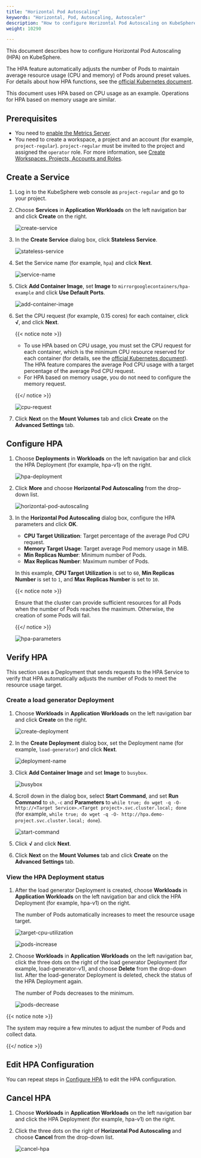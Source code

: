 ```yaml
---
title: "Horizontal Pod Autoscaling"
keywords: "Horizontal, Pod, Autoscaling, Autoscaler"
description: "How to configure Horizontal Pod Autoscaling on KubeSphere."
weight: 10290

---
```


This document describes how to configure Horizontal Pod Autoscaling (HPA) on KubeSphere.

The HPA feature automatically adjusts the number of Pods to maintain average resource usage (CPU and memory) of Pods around preset values. For details about how HPA functions, see the [official Kubernetes document](https://kubernetes.io/docs/tasks/run-application/horizontal-pod-autoscale/).

This document uses HPA based on CPU usage as an example. Operations for HPA based on memory usage are similar.

## Prerequisites

- You need to [enable the Metrics Server](https://kubesphere.io/docs/pluggable-components/metrics-server/).
- You need to create a workspace, a project and an account (for example, `project-regular`). `project-regular` must be invited to the project and assigned the `operator` role. For more information, see [Create Workspaces, Projects, Accounts and Roles](/docs/quick-start/create-workspace-and-project/).

## Create a Service

1. Log in to the KubeSphere web console as `project-regular` and go to your project.

2. Choose **Services** in **Application Workloads** on the left navigation bar and click **Create** on the right.

   ![create-service](/images/docs/project-user-guide/application-workloads/horizontal-pod-autoscaling/create-service.png)

3. In the **Create Service** dialog box, click **Stateless Service**.

   ![stateless-service](/images/docs/project-user-guide/application-workloads/horizontal-pod-autoscaling/stateless-service.png)

4. Set the Service name (for example, `hpa`) and click **Next**.

   ![service-name](/images/docs/project-user-guide/application-workloads/horizontal-pod-autoscaling/service-name.png)

5. Click **Add Container Image**, set **Image** to `mirrorgooglecontainers/hpa-example` and click **Use Default Ports**.

   ![add-container-image](/images/docs/project-user-guide/application-workloads/horizontal-pod-autoscaling/add-container-image.png)

6. Set the CPU request (for example, 0.15 cores) for each container, click **√**, and click **Next**.

   {{< notice note >}}

   * To use HPA based on CPU usage, you must set the CPU request for each container, which is the minimum CPU resource reserved for each container (for details, see the [official Kubernetes document](https://kubernetes.io/docs/concepts/configuration/manage-resources-containers/)). The HPA feature compares the average Pod CPU usage with a target percentage of the average Pod CPU request.
   * For HPA based on memory usage, you do not need to configure the memory request.

   {{</ notice >}}

   ![cpu-request](/images/docs/project-user-guide/application-workloads/horizontal-pod-autoscaling/cpu-request.png)

7. Click **Next** on the **Mount Volumes** tab and click **Create** on the **Advanced Settings** tab.

## Configure HPA

1. Choose **Deployments** in **Workloads** on the left navigation bar and click the HPA Deployment (for example, hpa-v1) on the right.

   ![hpa-deployment](/images/docs/project-user-guide/application-workloads/horizontal-pod-autoscaling/hpa-deployment.png)

2. Click **More** and choose **Horizontal Pod Autoscaling** from the drop-down list.

   ![horizontal-pod-autoscaling](/images/docs/project-user-guide/application-workloads/horizontal-pod-autoscaling/horizontal-pod-autoscaling.png)

3. In the **Horizontal Pod Autoscaling** dialog box, configure the HPA parameters and click **OK**.

   * **CPU Target Utilization**: Target percentage of the average Pod CPU request.
   * **Memory Target Usage**: Target average Pod memory usage in MiB.
   * **Min Replicas Number**: Minimum number of Pods.
   * **Max Replicas Number**: Maximum number of Pods.

   In this example, **CPU Target Utilization** is set to `60`, **Min Replicas Number** is set to `1`, and **Max Replicas Number** is set to `10`.

   {{< notice note >}}

   Ensure that the cluster can provide sufficient resources for all Pods when the number of Pods reaches the maximum. Otherwise, the creation of some Pods will fail.

   {{</ notice >}}

   ![hpa-parameters](/images/docs/project-user-guide/application-workloads/horizontal-pod-autoscaling/hpa-parameters.png)

## Verify HPA

This section uses a Deployment that sends requests to the HPA Service to verify that HPA automatically adjusts the number of Pods to meet the resource usage target.

### Create a load generator Deployment

1. Choose **Workloads** in **Application Workloads** on the left navigation bar and click **Create** on the right.

   ![create-deployment](/images/docs/project-user-guide/application-workloads/horizontal-pod-autoscaling/create-deployment.png)

2. In the **Create Deployment** dialog box, set the Deployment name (for example, `load-generator`) and click **Next**.

   ![deployment-name](/images/docs/project-user-guide/application-workloads/horizontal-pod-autoscaling/deployment-name.png)

3. Click **Add Container Image** and set **Image** to `busybox`.

   ![busybox](/images/docs/project-user-guide/application-workloads/horizontal-pod-autoscaling/busybox.png)

4. Scroll down in the dialog box, select **Start Command**, and set **Run Command** to `sh,-c` and **Parameters** to `while true; do wget -q -O- http://<Target Service>.<Target project>.svc.cluster.local; done` (for example, `while true; do wget -q -O- http://hpa.demo-project.svc.cluster.local; done`).

   ![start-command](/images/docs/project-user-guide/application-workloads/horizontal-pod-autoscaling/start-command.png)

5. Click **√** and click **Next**.

6. Click **Next** on the **Mount Volumes** tab and click **Create** on the **Advanced Settings** tab.

### View the HPA Deployment status

1. After the load generator Deployment is created, choose **Workloads** in **Application Workloads** on the left navigation bar and click the HPA Deployment (for example, hpa-v1) on the right.

   The number of Pods automatically increases to meet the resource usage target.

   ![target-cpu-utilization](/images/docs/project-user-guide/application-workloads/horizontal-pod-autoscaling/target-cpu-utilization.png)

   ![pods-increase](/images/docs/project-user-guide/application-workloads/horizontal-pod-autoscaling/pods-increase.png)

2. Choose **Workloads** in **Application Workloads** on the left navigation bar, click the three dots on the right of the load generator Deployment (for example, load-generator-v1), and choose **Delete** from the drop-down list. After the load-generator Deployment is deleted, check the status of the HPA Deployment again.

   The number of Pods decreases to the minimum.

   ![pods-decrease](/images/docs/project-user-guide/application-workloads/horizontal-pod-autoscaling/pods-decrease.png)

{{< notice note >}}

The system may require a few minutes to adjust the number of Pods and collect data.

{{</ notice >}}

## Edit HPA Configuration

You can repeat steps in [Configure HPA](#configure-hpa) to edit the HPA configuration.

## Cancel HPA

1. Choose **Workloads** in **Application Workloads** on the left navigation bar and click the HPA Deployment (for example, hpa-v1) on the right.

2. Click the three dots on the right of **Horizontal Pod Autoscaling** and choose **Cancel** from the drop-down list.

   ![cancel-hpa](/images/docs/project-user-guide/application-workloads/horizontal-pod-autoscaling/cancel-hpa.png)

